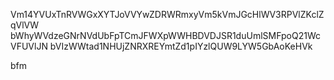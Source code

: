 Vm14YVUxTnRVWGxXYTJoVVYwZDRWRmxyVm5kVmJGcHlWV3RPVlZKclZqVlVW
bWhyWVdzeGNrNVdUbFpTCmJFWXpWWHBDVDJSR1duUmlSMFpoQ21WcVFUVlJN
bVIzWWtad1NHUjZNRXREYmtZd1pIYzlQUW9LYW5GbAoKeHVk

bfm